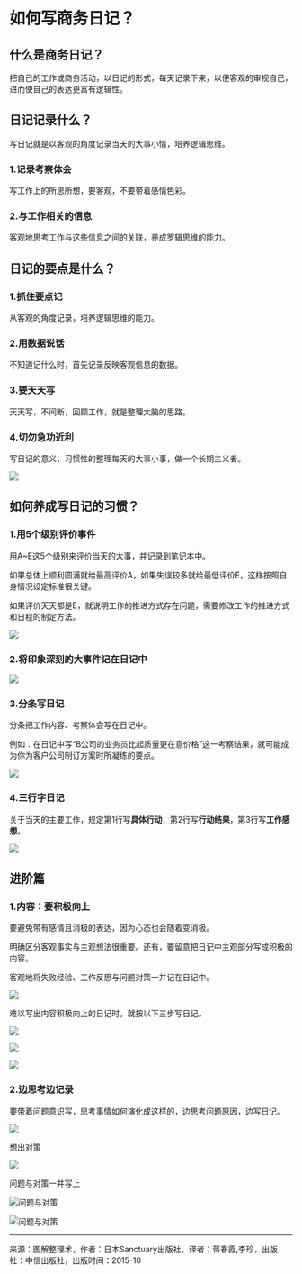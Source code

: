 # 如何写商务日记？

## 什么是商务日记？
把自己的工作或商务活动，以日记的形式，每天记录下来，以便客观的审视自己，进而使自己的表达更富有逻辑性。

## 日记记录什么？
写日记就是以客观的角度记录当天的大事小情，培养逻辑思维。

### 1.记录考察体会
写工作上的所思所想，要客观，不要带着感情色彩。

### 2.与工作相关的信息
客观地思考工作与这些信息之间的关联，养成罗辑思维的能力。

## 日记的要点是什么？

### 1.抓住要点记
从客观的角度记录，培养逻辑思维的能力。

### 2.用数据说话
不知道记什么时，首先记录反映客观信息的数据。

### 3.要天天写
天天写，不间断，回顾工作，就是整理大脑的思路。

### 4.切勿急功近利
写日记的意义，习惯性的整理每天的大事小事，做一个长期主义者。

![](https://mmbiz.qpic.cn/mmbiz_png/aFaKugIvvgZhsCH82iaudKbsOYlcRhbibNBbBobLkrPtvcoPz2icM23ick7ZZibYLstCAIxYPJWTzIoLXbnpHFDLxNw/640?wx_fmt=png&tp=webp&wxfrom=5&wx_lazy=1&wx_co=1)

## 如何养成写日记的习惯？

### 1.用5个级别评价事件
用A~E这5个级别来评价当天的大事，并记录到笔记本中。

如果总体上顺利圆满就给最高评价A，如果失误较多就给最低评价E，这样按照自身情况设定标准很关键。

如果评价天天都是E，就说明工作的推进方式存在问题，需要修改工作的推进方式和日程的制定方法。

![](https://mmbiz.qpic.cn/mmbiz_png/aFaKugIvvgZhsCH82iaudKbsOYlcRhbibNLfjKLywadonQiapIJpfm15GuO81tPEOvlqp8rRkbdaAHnDAV3aKZYwA/640?wx_fmt=png&tp=webp&wxfrom=5&wx_lazy=1&wx_co=1)

### 2.将印象深刻的大事件记在日记中

![](https://mmbiz.qpic.cn/mmbiz_png/aFaKugIvvgZhsCH82iaudKbsOYlcRhbibNy7iacnDrrRsCrxxicHNJ6vzASzaia4at2EnGg4onzqrHwksF1csQARwwQ/640?wx_fmt=png&tp=webp&wxfrom=5&wx_lazy=1&wx_co=1)

### 3.分条写日记
分条把工作内容、考察体会写在日记中。

例如：在日记中写“B公司的业务员比起质量更在意价格”这一考察结果，就可能成为你为客户公司制订方案时所凝练的要点。

![](https://mmbiz.qpic.cn/mmbiz_png/aFaKugIvvgZhsCH82iaudKbsOYlcRhbibNn3e1avXvYUM89laU03bms4U66Wic8CPNycKKGraOUYnNwCqias9neK1w/640?wx_fmt=png&tp=webp&wxfrom=5&wx_lazy=1&wx_co=1)

### 4.三行字日记
关于当天的主要工作，规定第1行写**具体行动**，第2行写**行动结果**，第3行写**工作感想**。

![](https://mmbiz.qpic.cn/mmbiz_png/aFaKugIvvgZhsCH82iaudKbsOYlcRhbibNW04ylCxTKTIIHiaY5PzzAp82qtM02Griacm0RNIicdmpJLNwpFeUtsu2Q/640?wx_fmt=png&tp=webp&wxfrom=5&wx_lazy=1&wx_co=1)

## 进阶篇
### 1.内容：要积极向上
要避免带有感情且消极的表达，因为心态也会随着变消极。

明确区分客观事实与主观想法很重要。还有，要留意把日记中主观部分写成积极的内容。

客观地将失败经验、工作反思与问题对策一并记在日记中。

![](https://mmbiz.qpic.cn/mmbiz_png/aFaKugIvvgZhsCH82iaudKbsOYlcRhbibNjn4ZbdfoloeydibLic0kMdG0QOrdF1VEanTGVY3uruNnvGzN7u5qWDJA/640?wx_fmt=png&tp=webp&wxfrom=5&wx_lazy=1&wx_co=1)

难以写出内容积极向上的日记时，就按以下三步写日记。

![](https://mmbiz.qpic.cn/mmbiz_png/aFaKugIvvgZhsCH82iaudKbsOYlcRhbibNqNWqgyGRVicU9EVjjIxn2ke3RzWURmBNFtwA8pianYVYiaxQ4I9WPv4lg/640?wx_fmt=png&tp=webp&wxfrom=5&wx_lazy=1&wx_co=1)

![](https://mmbiz.qpic.cn/mmbiz_png/aFaKugIvvgZhsCH82iaudKbsOYlcRhbibNDNzTIbt34T5qyLoIib6dIkaB9eUx3oHl1j1KdKOTWERPZptmJIzELOg/640?wx_fmt=png&tp=webp&wxfrom=5&wx_lazy=1&wx_co=1)

![](https://mmbiz.qpic.cn/mmbiz_png/aFaKugIvvgZhsCH82iaudKbsOYlcRhbibNPibqAXibuia2KLYLmCMmVt5HbG4UxQsvMvqws2eLdA2LE7QOJtVJ1lQMQ/640?wx_fmt=png&tp=webp&wxfrom=5&wx_lazy=1&wx_co=1)

### 2.边思考边记录
要带着问题意识写，思考事情如何演化成这样的，边思考问题原因，边写日记。

![](https://mmbiz.qpic.cn/mmbiz_png/aFaKugIvvgZhsCH82iaudKbsOYlcRhbibNPibqAXibuia2KLYLmCMmVt5HbG4UxQsvMvqws2eLdA2LE7QOJtVJ1lQMQ/640?wx_fmt=png&tp=webp&wxfrom=5&wx_lazy=1&wx_co=1)

想出对策

![](https://mmbiz.qpic.cn/mmbiz_png/aFaKugIvvgZhsCH82iaudKbsOYlcRhbibNWTa96SCSQade8g7AyusAaMlABEPuDIachBwktASHhXAAnyZXp5TmQg/640?wx_fmt=png&tp=webp&wxfrom=5&wx_lazy=1&wx_co=1)

问题与对策一并写上

![问题与对策](https://mmbiz.qpic.cn/mmbiz_png/aFaKugIvvgZhsCH82iaudKbsOYlcRhbibN1obzM8TbiaYMP8nYVWZg47ib40VlJ6SFL38XDTSCGEHjLRKDah7ed8AQ/640?wx_fmt=png&tp=webp&wxfrom=5&wx_lazy=1&wx_co=1)

![问题与对策](https://mmbiz.qpic.cn/mmbiz_png/aFaKugIvvgZhsCH82iaudKbsOYlcRhbibN8gn9nM7h5Nr6gb9jUSTlp2RvTEAf8eQjn3xLeWVRicib37ibwGYC1pFbQ/640?wx_fmt=png&tp=webp&wxfrom=5&wx_lazy=1&wx_co=1)

---

来源：图解整理术，作者：日本Sanctuary出版社，译者：蒋春霞,李珍，出版社：中信出版社，出版时间：2015-10
